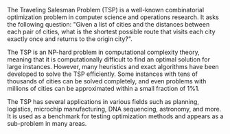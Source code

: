 The Traveling Salesman Problem (TSP) is a well-known combinatorial optimization problem in computer science and operations research. 
It asks the following question: "Given a list of cities and the distances between each pair of cities, what is the shortest possible route that visits each city exactly once and returns to the origin city?".

The TSP is an NP-hard problem in computational complexity theory, meaning that it is computationally difficult to find an optimal solution for large instances. 
However, many heuristics and exact algorithms have been developed to solve the TSP efficiently. 
Some instances with tens of thousands of cities can be solved completely, and even problems with millions of cities can be approximated within a small fraction of 1%1.

The TSP has several applications in various fields such as planning, logistics, microchip manufacturing, DNA sequencing, astronomy, and more. 
It is used as a benchmark for testing optimization methods and appears as a sub-problem in many areas.